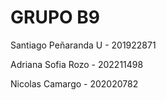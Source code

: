# GRUPO B9



Santiago Peñaranda U - 201922871

Adriana Sofia Rozo - 202211498

Nicolas Camargo - 202020782
